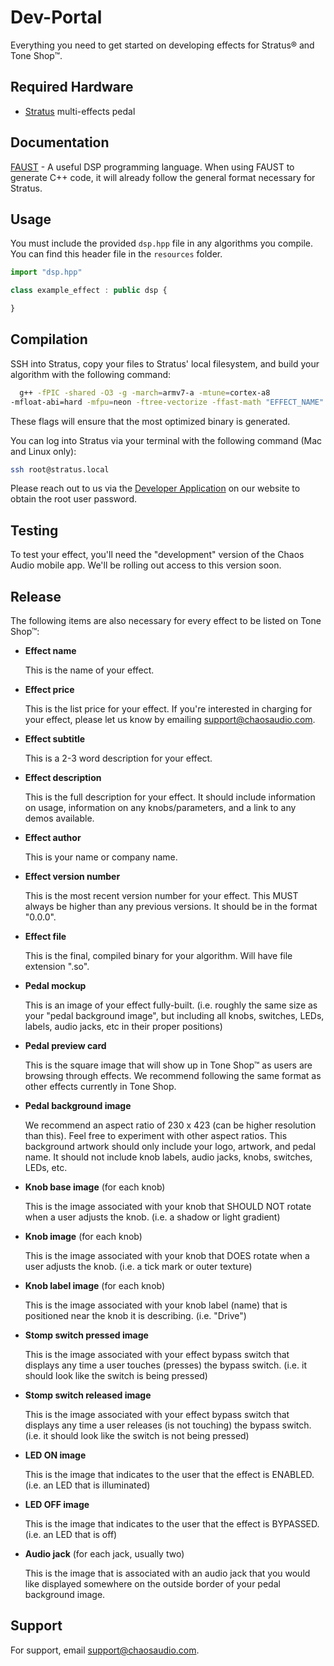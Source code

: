 # Dev-Portal
Everything you need to get started on developing effects for Stratus® and Tone Shop™.


## Required Hardware

- [Stratus](https://chaosaudio.com/products/stratus) multi-effects pedal


## Documentation

[FAUST](https://faust.grame.fr/) - A useful DSP programming language. When using FAUST to generate C++ code, it will already follow the general format necessary for Stratus.


## Usage

You must include the provided `dsp.hpp` file in any algorithms you compile. You can find this header file in the `resources` folder.

```javascript
import "dsp.hpp"

class example_effect : public dsp {

}
```


## Compilation

SSH into Stratus, copy your files to Stratus' local filesystem, and build your algorithm with the following command:

```bash
  g++ -fPIC -shared -O3 -g -march=armv7-a -mtune=cortex-a8 
-mfloat-abi=hard -mfpu=neon -ftree-vectorize -ffast-math "EFFECT_NAME".cpp -o "EFFECT_NAME".so
```

These flags will ensure that the most optimized binary is generated.   

You can log into Stratus via your terminal with the following command (Mac and Linux only):
```bash
ssh root@stratus.local
```

Please reach out to us via the [Developer Application](https://chaosaudio.com/pages/developer-portal) on our website to obtain the root user password.


## Testing

To test your effect, you'll need the "development" version of the Chaos Audio mobile app. We'll be rolling out access to this version soon. 
 
 
## Release

The following items are also necessary for every effect to be listed on Tone Shop™:

- **Effect name**
    
    This is the name of your effect.
    
- **Effect price**
    
    This is the list price for your effect. If you're interested in charging for your effect, please let us know by emailing support@chaosaudio.com.
    
- **Effect subtitle**
    
    This is a 2-3 word description for your effect.

- **Effect description**
    
    This is the full description for your effect. It should include information on usage, information on any knobs/parameters, and a link to any demos available.
    
- **Effect author**
    
    This is your name or company name.
        
- **Effect version number**
    
    This is the most recent version number for your effect. This MUST always be higher than any previous versions. It should be in the format "0.0.0".
    
- **Effect file**
    
    This is the final, compiled binary for your algorithm. Will have file extension ".so".
    
- **Pedal mockup**
    
    This is an image of your effect fully-built. (i.e. roughly the same size as your "pedal background image", but including all knobs, switches, LEDs, labels, audio jacks, etc in their proper positions)
    
- **Pedal preview card**
    
    This is the square image that will show up in Tone Shop™ as users are browsing through effects. We recommend following the same format as other effects currently in Tone Shop.
    
- **Pedal background image**
    
    We recommend an aspect ratio of 230 x 423 (can be higher resolution than this). Feel free to experiment with other aspect ratios. This background artwork should only include your logo, artwork, and pedal name. It should not include knob labels, audio jacks, knobs, switches, LEDs, etc.
    
- **Knob base image** (for each knob)
    
    This is the image associated with your knob that SHOULD NOT rotate when a user adjusts the knob. (i.e. a shadow or light gradient)
    
- **Knob image** (for each knob)
    
    This is the image associated with your knob that DOES rotate when a user adjusts the knob. (i.e. a tick mark or outer texture)
    
- **Knob label image** (for each knob)
    
    This is the image associated with your knob label (name) that is positioned near the knob it is describing. (i.e. "Drive")
    
- **Stomp switch pressed image**
    
    This is the image associated with your effect bypass switch that displays any time a user touches (presses) the bypass switch. (i.e. it should look like the switch is being pressed)
    
- **Stomp switch released image**
    
    This is the image associated with your effect bypass switch that displays any time a user releases (is not touching) the bypass switch. (i.e. it should look like the switch is not being pressed)
    
- **LED ON image**
    
    This is the image that indicates to the user that the effect is ENABLED. (i.e. an LED that is illuminated)
    
- **LED OFF image**
    
    This is the image that indicates to the user that the effect is BYPASSED. (i.e. an LED that is off)
    
- **Audio jack** (for each jack, usually two)
    
    This is the image that is associated with an audio jack that you would like displayed somewhere on the outside border of your pedal background image.

## Support

For support, email support@chaosaudio.com.

